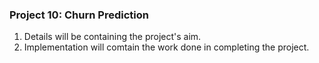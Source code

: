 ﻿### Project 10: Churn Prediction

1. Details will be containing the project's aim.
2. Implementation will comtain the work done in completing the project.
